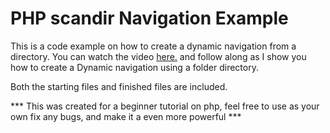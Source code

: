 # PHP scandir Navigation Example

This is a code example on how to create a dynamic navigation from a directory. You can watch the video <a href="http://www.carlosbaston.com/videos/PHP_scandir_NavigationI_&&_PHP_PHONEBOOK">here.</a> and follow along as I show you how to create a Dynamic navigation using a folder directory.

Both the starting files and finished files are included.

 *** This was created for a beginner tutorial on php, feel free to use as your own fix any bugs, and make it a even more powerful ***

